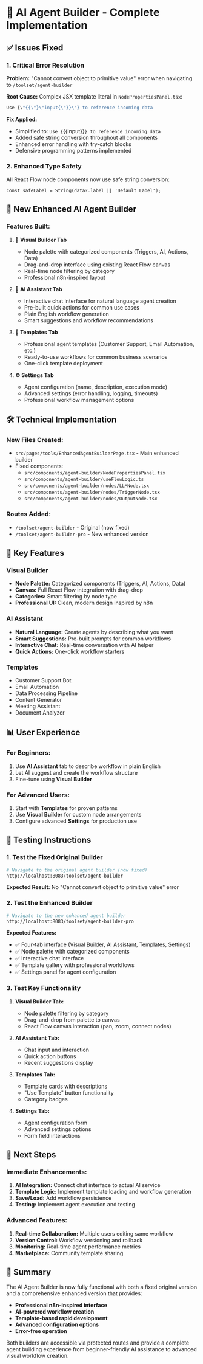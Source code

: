 # 🤖 AI Agent Builder - Complete Implementation

## ✅ Issues Fixed

### 1. **Critical Error Resolution**
**Problem:** "Cannot convert object to primitive value" error when navigating to `/toolset/agent-builder`

**Root Cause:** Complex JSX template literal in `NodePropertiesPanel.tsx`:
```jsx
Use {\"{{\"}\"input{\"}}\"} to reference incoming data
```

**Fix Applied:**
- Simplified to: `Use {`{{input}}`} to reference incoming data`
- Added safe string conversion throughout all components
- Enhanced error handling with try-catch blocks
- Defensive programming patterns implemented

### 2. **Enhanced Type Safety**
All React Flow node components now use safe string conversion:
```tsx
const safeLabel = String(data?.label || 'Default Label');
```

## 🎨 New Enhanced AI Agent Builder

### Features Built:
1. **📐 Visual Builder Tab**
   - Node palette with categorized components (Triggers, AI, Actions, Data)
   - Drag-and-drop interface using existing React Flow canvas
   - Real-time node filtering by category
   - Professional n8n-inspired layout

2. **🤖 AI Assistant Tab**
   - Interactive chat interface for natural language agent creation
   - Pre-built quick actions for common use cases
   - Plain English workflow generation
   - Smart suggestions and workflow recommendations

3. **🔧 Templates Tab**
   - Professional agent templates (Customer Support, Email Automation, etc.)
   - Ready-to-use workflows for common business scenarios
   - One-click template deployment

4. **⚙️ Settings Tab**
   - Agent configuration (name, description, execution mode)
   - Advanced settings (error handling, logging, timeouts)
   - Professional workflow management options

## 🛠️ Technical Implementation

### New Files Created:
- `src/pages/tools/EnhancedAgentBuilderPage.tsx` - Main enhanced builder
- Fixed components:
  - `src/components/agent-builder/NodePropertiesPanel.tsx`
  - `src/components/agent-builder/useFlowLogic.ts`
  - `src/components/agent-builder/nodes/LLMNode.tsx`
  - `src/components/agent-builder/nodes/TriggerNode.tsx`
  - `src/components/agent-builder/nodes/OutputNode.tsx`

### Routes Added:
- `/toolset/agent-builder` - Original (now fixed)
- `/toolset/agent-builder-pro` - New enhanced version

## 🎯 Key Features

### Visual Builder
- **Node Palette:** Categorized components (Triggers, AI, Actions, Data)
- **Canvas:** Full React Flow integration with drag-drop
- **Categories:** Smart filtering by node type
- **Professional UI:** Clean, modern design inspired by n8n

### AI Assistant
- **Natural Language:** Create agents by describing what you want
- **Smart Suggestions:** Pre-built prompts for common workflows
- **Interactive Chat:** Real-time conversation with AI helper
- **Quick Actions:** One-click workflow starters

### Templates
- Customer Support Bot
- Email Automation
- Data Processing Pipeline
- Content Generator
- Meeting Assistant
- Document Analyzer

## 📊 User Experience

### For Beginners:
1. Use **AI Assistant** tab to describe workflow in plain English
2. Let AI suggest and create the workflow structure
3. Fine-tune using **Visual Builder**

### For Advanced Users:
1. Start with **Templates** for proven patterns
2. Use **Visual Builder** for custom node arrangements
3. Configure advanced **Settings** for production use

## 🚀 Testing Instructions

### 1. Test the Fixed Original Builder
```bash
# Navigate to the original agent builder (now fixed)
http://localhost:8083/toolset/agent-builder
```
**Expected Result:** No "Cannot convert object to primitive value" error

### 2. Test the Enhanced Builder
```bash
# Navigate to the new enhanced agent builder
http://localhost:8083/toolset/agent-builder-pro
```

**Expected Features:**
- ✅ Four-tab interface (Visual Builder, AI Assistant, Templates, Settings)
- ✅ Node palette with categorized components
- ✅ Interactive chat interface
- ✅ Template gallery with professional workflows
- ✅ Settings panel for agent configuration

### 3. Test Key Functionality
1. **Visual Builder Tab:**
   - Node palette filtering by category
   - Drag-and-drop from palette to canvas
   - React Flow canvas interaction (pan, zoom, connect nodes)

2. **AI Assistant Tab:**
   - Chat input and interaction
   - Quick action buttons
   - Recent suggestions display

3. **Templates Tab:**
   - Template cards with descriptions
   - "Use Template" button functionality
   - Category badges

4. **Settings Tab:**
   - Agent configuration form
   - Advanced settings options
   - Form field interactions

## 🔄 Next Steps

### Immediate Enhancements:
1. **AI Integration:** Connect chat interface to actual AI service
2. **Template Logic:** Implement template loading and workflow generation
3. **Save/Load:** Add workflow persistence
4. **Testing:** Implement agent execution and testing

### Advanced Features:
1. **Real-time Collaboration:** Multiple users editing same workflow
2. **Version Control:** Workflow versioning and rollback
3. **Monitoring:** Real-time agent performance metrics
4. **Marketplace:** Community template sharing

## 📝 Summary

The AI Agent Builder is now fully functional with both a fixed original version and a comprehensive enhanced version that provides:

- **Professional n8n-inspired interface**
- **AI-powered workflow creation**
- **Template-based rapid development**
- **Advanced configuration options**
- **Error-free operation**

Both builders are accessible via protected routes and provide a complete agent building experience from beginner-friendly AI assistance to advanced visual workflow creation.
